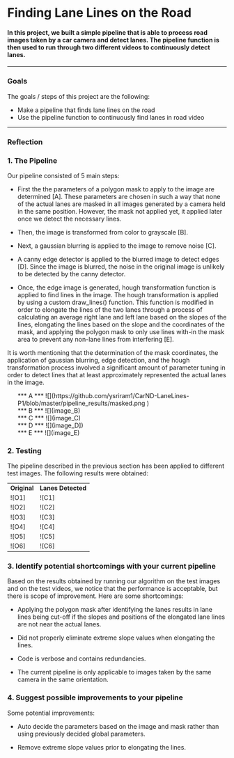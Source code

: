 # **Finding Lane Lines on the Road**

#### In this project, we built a simple pipeline that is able to process road images taken by a car camera and detect lanes. The pipeline function is then used to run through two different videos to continuously detect lanes.

---

### Goals

The goals / steps of this project are the following:
* Make a pipeline that finds lane lines on the road
* Use the pipeline function to continuously find lanes in road video


[//]: #

[image_A]: https://github.com/ysriram1/CarND-LaneLines-P1/blob/master/pipeline_results/masked.png "masked"

[image_B]: https://github.com/ysriram1/CarND-LaneLines-P1/blob/master/pipeline_results/gray.png "grayscale"

[image_C]: https://github.com/ysriram1/CarND-LaneLines-P1/blob/master/pipeline_results/gaussian.png "gaussian"

[image_D]: https://github.com/ysriram1/CarND-LaneLines-P1/blob/master/pipeline_results/edge.png "edge"

[image_E]: https://github.com/ysriram1/CarND-LaneLines-P1/blob/master/pipeline_results/hough.jpg "lanes"

[O1]: https://github.com/ysriram1/CarND-LaneLines-P1/blob/master/test_images/solidWhiteCurve.jpg
[C1]: https://github.com/ysriram1/CarND-LaneLines-P1/blob/master/test_images_output/solidWhiteCurve.jpg

[O2]: https://github.com/ysriram1/CarND-LaneLines-P1/blob/master/test_images/solidWhiteRight.jpg
[C2]: https://github.com/ysriram1/CarND-LaneLines-P1/blob/master/test_images_output/solidWhiteRight.jpg

[O3]: https://github.com/ysriram1/CarND-LaneLines-P1/blob/master/test_images/solidYellowCurve.jpg
[C3]: https://github.com/ysriram1/CarND-LaneLines-P1/blob/master/test_images_output/solidYellowCurve.jpg

[O4]: https://github.com/ysriram1/CarND-LaneLines-P1/blob/master/test_images/solidYellowCurve2.jpg
[C4]: https://github.com/ysriram1/CarND-LaneLines-P1/blob/master/test_images_output/solidYellowCurve2.jpg

[O5]: https://github.com/ysriram1/CarND-LaneLines-P1/blob/master/test_images/solidYellowLeft.jpg
[C5]: https://github.com/ysriram1/CarND-LaneLines-P1/blob/master/test_images_output/solidYellowLeft.jpg

[O6]: https://github.com/ysriram1/CarND-LaneLines-P1/blob/master/test_images/whiteCarLaneSwitch.jpg
[C6]: https://github.com/ysriram1/CarND-LaneLines-P1/blob/master/test_images_output/whiteCarLaneSwitch.jpg


---

### Reflection

### 1. The Pipeline

Our pipeline consisted of 5 main steps:
- First the the parameters of a polygon mask to apply to the image are determined [A]. These parameters are chosen in such a way that none of the actual lanes are masked in all images generated by a camera held in the same position. However, the mask not applied yet, it applied later once we detect the necessary lines.

- Then, the image is transformed from color to grayscale [B].

- Next, a gaussian blurring is applied to the image to remove noise [C].

- A canny edge detector is applied to the blurred image to detect edges [D]. Since the image is blurred, the noise in the original image is unlikely to be detected by the canny detector.

- Once, the edge image is generated, hough transformation function is applied to find lines in the image. The hough transformation is applied by using a custom draw_lines() function. This function is modified in order to elongate the lines of the two lanes through a process of calculating an average right lane and left lane based on the slopes of the lines, elongating the lines based on the slope and the coordinates of the mask, and applying the polygon mask to only use lines with-in the mask area to prevent any non-lane lines from interfering [E].

It is worth mentioning that the determination of the mask coordinates, the application of gaussian blurring, edge detection, and the hough transformation process involved a significant amount of parameter tuning in order to detect lines that at least approximately represented the actual lanes in the image.

<ul>
*** A ***
![](https://github.com/ysriram1/CarND-LaneLines-P1/blob/master/pipeline_results/masked.png ) <br>
*** B ***
![](image_B) <br>
*** C ***
![](image_C) <br>
*** D ***
![](image_D]) <br>
*** E ***
![](image_E) <br>
</ul>

### 2. Testing

The pipeline described in the previous section has been applied to different test images. The following results were obtained:

<table style="width:100%">
<tr>
<td> <strong> Original </strong> </td>
<td> <strong> Lanes Detected </strong> </td>
</tr>

<tr>
<td> ![O1] </td>
<td> ![C1] </td>
</tr>

<tr>
<td> ![O2] </td>
<td> ![C2] </td>
</tr>

<tr>
<td> ![O3] </td>
<td> ![C3] </td>
</tr>

<tr>
<td> ![O4] </td>
<td> ![C4] </td>
</tr>

<tr>
<td> ![O5] </td>
<td> ![C5] </td>
</tr>

<tr>
<td> ![O6] </td>
<td> ![C6] </td>
</tr>

</table>



### 3. Identify potential shortcomings with your current pipeline

Based on the results obtained by running our algorithm on the test images and on the test videos, we notice that the performance is acceptable, but there is scope of improvement. Here are some shortcomings:

- Applying the polygon mask after identifying the lanes results in lane lines being cut-off if the slopes and positions of the elongated lane lines are not near the actual lanes.

- Did not properly eliminate extreme slope values when elongating the lines.

- Code is verbose and contains redundancies.

- The current pipeline is only applicable to images taken by the same camera in the same orientation.


### 4. Suggest possible improvements to your pipeline

Some potential improvements:

- Auto decide the parameters based on the image and mask rather than using previously decided global parameters.

- Remove extreme slope values prior to elongating the lines.
